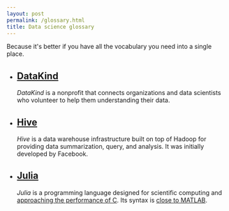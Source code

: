 ```yaml
---
layout: post
permalink: /glossary.html
title: Data science glossary
---
```


Because it's better if you have all the vocabulary you need into a single place.

* ## [DataKind](http://www.datakind.org/)

   *DataKind* is a nonprofit that connects organizations and data scientists who volunteer to help them understanding their data.  
   
* ## [Hive](https://hive.apache.org/)

  *Hive* is a data warehouse infrastructure built on top of Hadoop for providing data summarization, query, and analysis. It was initially developed by Facebook.
   
* ## [Julia](http://julialang.org/)

   *Julia* is a programming language designed for scientific computing and [approaching the performance of C](http://julialang.org/benchmarks/). Its syntax is [close to MATLAB](https://github.com/lakras/matlab-to-julia).
